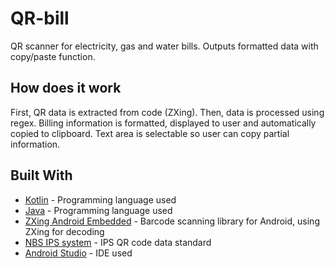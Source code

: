 # QR-bill
QR scanner for electricity, gas and water bills. Outputs formatted data with copy/paste function.

## How does it work
First, QR data is extracted from code (ZXing). Then, data is processed using regex. Billing information is formatted, displayed to user and automatically copied to clipboard. Text area is selectable so user can copy partial information.

## Built With

* [Kotlin](https://kotlinlang.org/) - Programming language used
* [Java](https://www.java.com/en/) - Programming language used
* [ZXing Android Embedded](https://github.com/journeyapps/zxing-android-embedded) - Barcode scanning library for Android, using ZXing for decoding
* [NBS IPS system](https://nbs.rs/en/ciljevi-i-funkcije/platni-sistem/nbs-operator/ips-nbs/) - IPS QR code data standard
* [Android Studio](https://developer.android.com/studio) - IDE used
